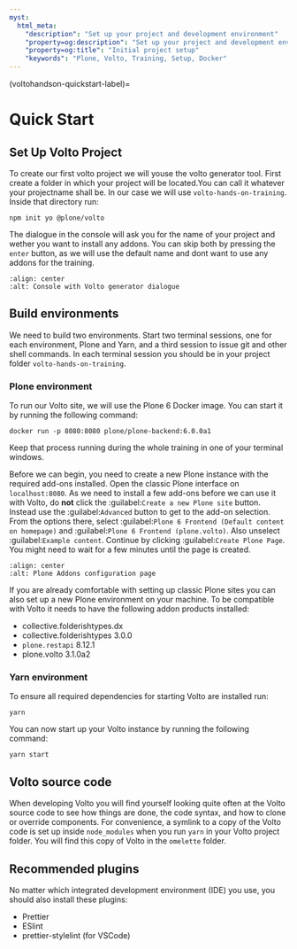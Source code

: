 ```yaml
---
myst:
  html_meta:
    "description": "Set up your project and development environment"
    "property=og:description": "Set up your project and development environment"
    "property=og:title": "Initial project setup"
    "keywords": "Plone, Volto, Training, Setup, Docker"
---
```


(voltohandson-quickstart-label)=

# Quick Start

## Set Up Volto Project

To create our first volto project we will youse the volto generator tool. First create a folder in which your project will be located.You can call it whatever your projectname shall be. In our case we will use `volto-hands-on-training`. Inside that directory run:

```
npm init yo @plone/volto
```

The dialogue in the console will ask you for the name of your project and wether you want to install any addons. You can skip both by pressing the `enter` button, as we will use the default name and dont want to use any addons for the training.

```{image} _static/volto_generator_terminal.png
:align: center
:alt: Console with Volto generator dialogue
```

## Build environments

We need to build two environments.
Start two terminal sessions, one for each environment, Plone and Yarn, and a third session to issue git and other shell commands.
In each terminal session you should be in your project folder `volto-hands-on-training`.

### Plone environment

To run our Volto site, we will use the Plone 6 Docker image.
You can start it by running the following command:

```shell
docker run -p 8080:8080 plone/plone-backend:6.0.0a1
```

Keep that process running during the whole training in one of your terminal windows.

Before we can begin, you need to create a new Plone instance with the required add-ons installed.
Open the classic Plone interface on `localhost:8080`.
As we need to install a few add-ons before we can use it with Volto, do **not** click the :guilabel:`Create a new Plone site` button.
Instead use the :guilabel:`Advanced` button to get to the add-on selection.
From the options there, select :guilabel:`Plone 6 Frontend (Default content on homepage)` and :guilabel:`Plone 6 Frontend (plone.volto)`.
Also unselect :guilabel:`Example content`.
Continue by clicking :guilabel:`Create Plone Page`.
You might need to wait for a few minutes until the page is created.

```{image} _static/required_plone_configuration.png
:align: center
:alt: Plone Addons configuration page
```

If you are already comfortable with setting up classic Plone sites you can also set up a new Plone environment on your machine. To be compatible with Volto it needs to have the following addon products installed:

- collective.folderishtypes.dx
- collective.folderishtypes 3.0.0
- `plone.restapi` 8.12.1
- plone.volto 3.1.0a2

### Yarn environment

To ensure all required dependencies for starting Volto are installed run:

```shell
yarn
```

You can now start up your Volto instance by running the following command:

```shell
yarn start
```

## Volto source code

When developing Volto you will find yourself looking quite often at the Volto source code to see how things are done, the code syntax, and how to clone or override components.
For convenience, a symlink to a copy of the Volto code is set up inside `node_modules` when you run `yarn` in your Volto project folder.
You will find this copy of Volto in the `omelette` folder.

## Recommended plugins

No matter which integrated development environment (IDE) you use, you should also install these plugins:

- Prettier
- ESlint
- prettier-stylelint (for VSCode)
